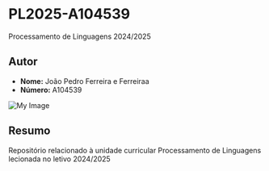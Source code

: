 # PL2025-A104539

Processamento de Linguagens 2024/2025


## Autor 

- **Nome:** João Pedro Ferreira e Ferreiraa
- **Número:** A104539

![My Image]("C:\Users\Utilizador\Desktop\JoãoFerreira.jpg" "João Ferreira")


## Resumo 

Repositório relacionado à unidade curricular Processamento de Linguagens lecionada no letivo 2024/2025
